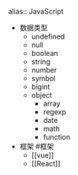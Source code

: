 alias:: JavaScript

- 数据类型
	- undefined
	- null
	- boolean
	- string
	- number
	- symbol
	- bigint
	- object
		- array
		- regexp
		- date
		- math
		- function
- 框架 #框架
	- [[vue]]
	- [[React]]